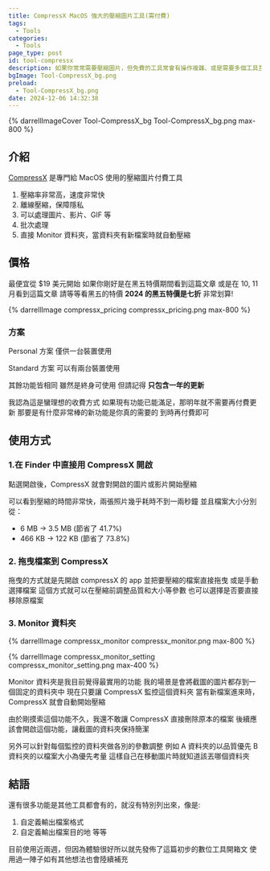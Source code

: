 ```yaml
---
title: CompressX MacOS 強大的壓縮圖片工具(需付費)
tags:
  - Tools
categories:
  - Tools
page_type: post
id: tool-compressx
description: 如果你常常需要壓縮圖片，但免費的工具常會有操作複雜、或是需要多個工具互相搭配，甚至壓縮率也普普通通，CompressX 是一個很好的替代工具，非常值得它的價格!
bgImage: Tool-CompressX_bg.png
preload:
  - Tool-CompressX_bg.png
date: 2024-12-06 14:32:38
---
```

{% darrellImageCover Tool-CompressX_bg Tool-CompressX_bg.png max-800 %}

## 介紹

[CompressX](https://compressx.io/) 是專門給 MacOS 使用的壓縮圖片付費工具
1. 壓縮率非常高，速度非常快
2. 離線壓縮，保障隱私
3. 可以處理圖片、影片、GIF 等
4. 批次處理
5. 直接 Monitor 資料夾，當資料夾有新檔案時就自動壓縮

## 價格
最便宜從 $19 美元開始
如果你剛好是在黑五特價期間看到這篇文章
或是在 10, 11 月看到這篇文章
請等等看黑五的特價
**2024 的黑五特價是七折** 非常划算!

{% darrellImage compressx_pricing compressx_pricing.png max-800 %}

### 方案

Personal 方案
僅供一台裝置使用

Standard 方案
可以有兩台裝置使用

其餘功能皆相同
雖然是終身可使用
但請記得 **只包含一年的更新**

我認為這是蠻理想的收費方式
如果現有功能已能滿足，那明年就不需要再付費更新
那要是有什麼非常棒的新功能是你真的需要的
到時再付費即可

## 使用方式

### 1.在 Finder 中直接用 CompressX 開啟
點選開啟後，CompressX 就會對開啟的圖片或影片開始壓縮

<div style="padding:0;position:relative;"><iframe src="https://player.vimeo.com/video/1036630332?badge=0&&amp;autopause=0&amp;player_id=0&amp;app_id=58479&amp;byline=false&amp;title=false&amp;muted=true" frameborder="0" allow="autoplay; fullscreen; picture-in-picture; clipboard-write" style="position:absolute;top:0;left:0;width:100%;height:100%;" title="GoogleTagManager export json file"></iframe></div><script async src="https://player.vimeo.com/api/player.js"></script>

可以看到壓縮的時間非常快，兩張照片幾乎耗時不到一兩秒鐘
並且檔案大小分別從：
- 6 MB -> 3.5 MB (節省了 41.7%)
- 466 KB -> 122 KB (節省了 73.8%)

### 2. 拖曳檔案到 CompressX
<div style="padding:0;position:relative;"><iframe src="https://player.vimeo.com/video/1036668093?badge=0&&amp;autopause=0&amp;player_id=0&amp;app_id=58479&amp;byline=false&amp;title=false&amp;muted=true" frameborder="0" allow="autoplay; fullscreen; picture-in-picture; clipboard-write" style="position:absolute;top:0;left:0;width:100%;height:100%;" title="GoogleTagManager export json file"></iframe></div><script async src="https://player.vimeo.com/api/player.js"></script>

拖曳的方式就是先開啟 compressX 的 app
並把要壓縮的檔案直接拖曳 或是手動選擇檔案
這個方式就可以在壓縮前調整品質和大小等參數
也可以選擇是否要直接移除原檔案

### 3. Monitor 資料夾

{% darrellImage compressx_monitor compressx_monitor.png max-800 %}

{% darrellImage compressx_monitor_setting compressx_monitor_setting.png max-400 %}

Monitor 資料夾是我目前覺得最實用的功能
我的場景是會將截圖的圖片都存到一個固定的資料夾中
現在只要讓 CompressX 監控這個資料夾
當有新檔案進來時，CompressX 就會自動開始壓縮

由於剛摸索這個功能不久，我還不敢讓 CompressX 直接刪除原本的檔案
後續應該會開啟這個功能，讓截圖的資料夾保持簡潔

另外可以針對每個監控的資料夾做各別的參數調整
例如 A 資料夾的以品質優先
B 資料夾的以檔案大小為優先考量
這樣自己在移動圖片時就知道該丟哪個資料夾

## 結語

還有很多功能是其他工具都會有的，就沒有特別列出來，像是:
1. 自定義輸出檔案格式
2. 自定義輸出檔案目的地
等等

目前使用近兩週，但因為體驗很好所以就先發佈了這篇初步的數位工具開箱文
使用過一陣子如有其他想法也會陸續補充


